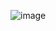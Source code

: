 ![image](https://github.com/hiMadhusudan/city-json-data-fetch/assets/76695160/c287ef53-07c4-41bf-9a4a-a94854219249)
